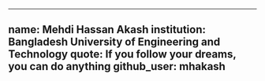 ---
 name: Mehdi Hassan Akash
 institution: Bangladesh University of Engineering and Technology
 quote: If you follow your dreams, you can do anything
 github_user: mhakash
 ---
